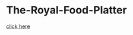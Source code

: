 # The-Royal-Food-Platter <br>
<a href=" https://yaminirathore.github.io/The-Royal-Food-Platter/"> click here</a>
